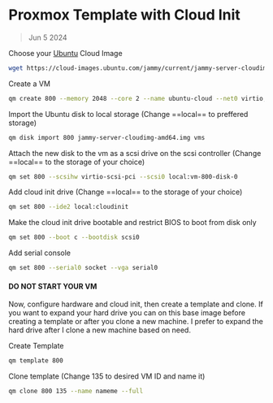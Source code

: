 # Proxmox Template with Cloud Init
> Jun 5 2024

Choose your [Ubuntu](https://cloud-images.ubuntu.com) Cloud Image

```sh
wget https://cloud-images.ubuntu.com/jammy/current/jammy-server-cloudimg-amd64.img
```

Create a VM
```sh
qm create 800 --memory 2048 --core 2 --name ubuntu-cloud --net0 virtio,bridge=vmbr0
```

Import the Ubuntu disk to local storage (Change ==local== to preffered storage)
```sh
qm disk import 800 jammy-server-cloudimg-amd64.img vms
```

Attach the new disk to the vm as a scsi drive on the scsi controller (Change ==local== to the storage of your choice)
```sh
qm set 800 --scsihw virtio-scsi-pci --scsi0 local:vm-800-disk-0
```

Add cloud init drive (Change ==local== to the storage of your choice)
```sh
qm set 800 --ide2 local:cloudinit
```

Make the cloud init drive bootable and restrict BIOS to boot from disk only
```sh
qm set 800 --boot c --bootdisk scsi0
```

Add serial console
```sh
qm set 800 --serial0 socket --vga serial0
```

#### DO NOT START YOUR VM

Now, configure hardware and cloud init, then create a template and clone.
If you want to expand your hard drive you can on this base image before 
creating a template or after you clone a new machine. I prefer to expand 
the hard drive after I clone a new machine based on need.

Create Template
```sh
qm template 800
```

Clone template (Change 135 to desired VM ID and name it)
```sh
qm clone 800 135 --name nameme --full
```

